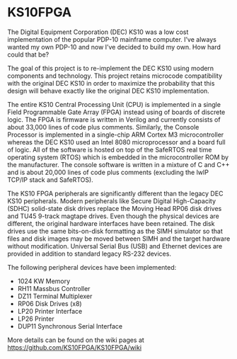 # KS10FPGA
The Digital Equipment Corporation (DEC) KS10 was a low cost implementation of
the popular PDP-10 mainframe computer. I’ve always wanted my own PDP-10 and now
I’ve decided to build my own.   How hard could that be?

The goal of this project is to re-implement the DEC KS10 using modern components
and technology. This project retains microcode compatibility with the original
DEC KS10 in order to maximize the probability that this design will behave
exactly like the original DEC KS10 implementation.

The entire KS10 Central Processing Unit (CPU) is implemented in a single Field
Programmable Gate Array (FPGA) instead using of boards of discrete logic. The
FPGA is firmware is written in Verilog and currently consists of about 33,000
lines of code plus comments. Similarly, the Console Processor is implemented in
a single-chip ARM Cortex M3 microcontroller whereas the DEC KS10 used an Intel
8080 microprocessor and a board full of logic. All of the software is hosted on
top of the SafeRTOS real time operating system (RTOS) which is embedded in the
microcontroller ROM by the manufacturer. The console software is written in a
mixture of C and C++ and is about 20,000 lines of code plus comments (excluding
the lwIP TCP/IP stack and SafeRTOS).

The KS10 FPGA peripherals are significantly different than the legacy DEC KS10
peripherals. Modern peripherals like Secure Digital High-Capacity (SDHC)
solid-state disk drives replace the Moving Head RP06 disk drives and TU45
9-track magtape drives. Even though the physical devices are different, the
original hardware interfaces have been retained. The disk drives use the same
bits-on-disk formatting as the SIMH simulator so that files and disk images may
be moved between SIMH and the target hardware without modification. Universal
Serial Bus (USB) and Ethernet devices are provided in addition to standard
legacy RS-232 devices.

<p>The following peripheral devices have been implemented:</p>
<ul>
<li>1024 KW Memory</li>
<li>RH11 Massbus Controller</li>
<li>DZ11 Terminal Multiplexer</li>
<li>RP06 Disk Drives (x8)</li>
<li>LP20 Printer Interface</li>
<li>LP26 Printer</li>
<li>DUP11 Synchronous Serial Interface</li>
</ul>

More details can be found on the wiki pages at
<a href="https://github.com/KS10FPGA/KS10FPGA/wiki">https://github.com/KS10FPGA/KS10FPGA/wiki</a>
